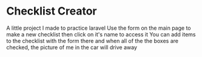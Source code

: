<h1>Checklist Creator</h1>
A little project I made to practice laravel   
Use the form on the main page to make a new checklist then click on it's name to access it   
You can add items to the checklist with the form there and when all of the the boxes are checked, the picture of me in the car will drive away
